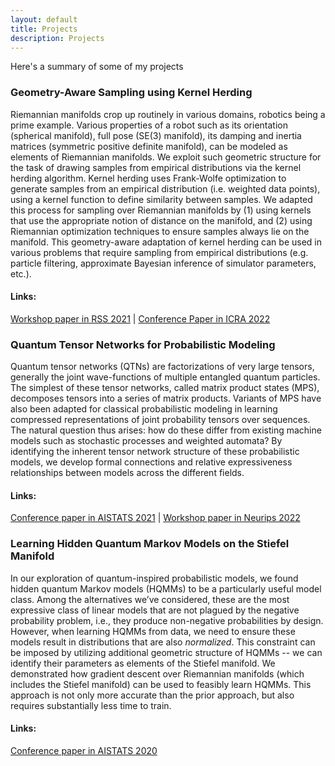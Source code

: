 ```yaml
---
layout: default
title: Projects
description: Projects
---
```

Here's a summary of some of my projects

### Geometry-Aware Sampling using Kernel Herding
Riemannian manifolds crop up routinely in various domains, robotics being a prime example. 
Various properties of a robot such as its orientation (spherical manifold), full pose (SE(3) manifold), 
its damping and inertia matrices (symmetric positive definite manifold), can be modeled as elements of 
Riemannian manifolds. We exploit such geometric structure for the task of drawing samples from empirical 
distributions via the kernel herding algorithm. Kernel herding uses Frank-Wolfe optimization to generate samples from an empirical distribution (i.e. weighted data points), using a kernel function to define similarity between samples. We adapted this process for sampling over Riemannian manifolds by (1) using kernels that use the appropriate notion of distance on the manifold, and (2) using Riemannian optimization techniques to ensure samples always lie on the manifold. This geometry-aware adaptation of kernel herding can be used in various problems that require sampling from empirical distributions (e.g. particle filtering, approximate Bayesian inference of simulator parameters, etc.).

#### Links:
[Workshop paper in RSS 2021](https://sites.google.com/view/geotopo-rss2021/accepted-contributions) | 
[Conference Paper in ICRA 2022](https://github.com/sandeshAdhikary/sandeshadhikary.github.io/edit/main/projects/index.md)

### Quantum Tensor Networks for Probabilistic Modeling

Quantum tensor networks (QTNs) are factorizations of very large tensors, generally the joint wave-functions
 of multiple entangled quantum particles. 
The simplest of these tensor networks, called matrix product states (MPS), decomposes tensors into a series of matrix products. 
Variants of MPS have also been adapted for classical probabilistic modeling in learning compressed representations of joint probability tensors over sequences. 
The natural question thus arises: how do these differ from existing machine models such as stochastic processes and weighted automata? 
By identifying the inherent tensor network structure of these probabilistic models, we develop formal connections and 
relative expressiveness relationships between models across the different fields.

#### Links:
[Conference paper in AISTATS 2021](https://proceedings.mlr.press/v130/adhikary21a) | 
[Workshop paper in Neurips 2022](https://tensorworkshop.github.io/NeurIPS2021/accepted_papers/TP_LPDOs__QTNML_2021_(4).pdf)

### Learning Hidden Quantum Markov Models on the Stiefel Manifold
In our exploration of quantum-inspired probabilistic models, we found hidden quantum Markov models (HQMMs)
 to be a particularly useful model class. Among the alternatives we’ve considered, these are the most 
 expressive class of linear models that are not plagued by the negative probability problem, i.e., they 
 produce non-negative probabilities by design. However, when learning HQMMs from data, we need to ensure these models result in distributions that are 
also _normalized_. This constraint can be imposed by utilizing additional geometric structure
 of HQMMs -- we can identify their parameters as elements of the Stiefel manifold. We 
 demonstrated how gradient descent over Riemannian manifolds (which includes the Stiefel manifold) can be
  used to feasibly learn HQMMs. This approach is not only more accurate than the prior approach, but also requires substantially
   less time to train.
   
#### Links:
[Conference paper in AISTATS 2020](https://proceedings.mlr.press/v108/adhikary20a.html)

